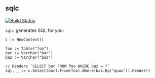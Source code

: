 sqlc
----

[![Build Status](https://travis-ci.org/relops/sqlc.png?branch=master)](https://travis-ci.org/relops/sqlc)

`sqlc` generates SQL for you:

	c := NewContext()	

	foo := Table("foo")
	bar := Varchar("bar")
	baz := Varchar("baz")

	// Renders `SELECT bar FROM foo WHERE baz = ?`
	sql, _ := c.Select(bar).From(foo).Where(baz.Eq("quux")).Render()
